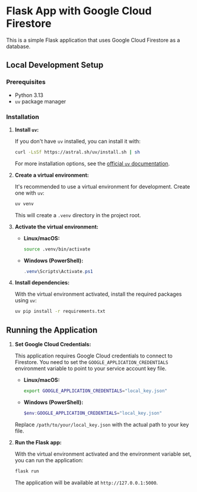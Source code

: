 # Flask App with Google Cloud Firestore

This is a simple Flask application that uses Google Cloud Firestore as a database.

## Local Development Setup

### Prerequisites

*   Python 3.13
*   `uv` package manager

### Installation

1.  **Install `uv`:**

    If you don't have `uv` installed, you can install it with:

    ```bash
    curl -LsSf https://astral.sh/uv/install.sh | sh
    ```

    For more installation options, see the [official `uv` documentation](https://docs.astral.sh/uv/getting-started/installation/).

2.  **Create a virtual environment:**

    It's recommended to use a virtual environment for development. Create one with `uv`:

    ```bash
    uv venv
    ```

    This will create a `.venv` directory in the project root.

3.  **Activate the virtual environment:**

    *   **Linux/macOS:**
        ```bash
        source .venv/bin/activate
        ```
    *   **Windows (PowerShell):**
        ```powershell
        .venv\Scripts\Activate.ps1
        ```

4.  **Install dependencies:**

    With the virtual environment activated, install the required packages using `uv`:

    ```bash
    uv pip install -r requirements.txt
    ```

## Running the Application

1.  **Set Google Cloud Credentials:**

    This application requires Google Cloud credentials to connect to Firestore. You need to set the `GOOGLE_APPLICATION_CREDENTIALS` environment variable to point to your service account key file.

    *   **Linux/macOS:**
        ```bash
        export GOOGLE_APPLICATION_CREDENTIALS="local_key.json"
        ```

    *   **Windows (PowerShell):**
        ```powershell
        $env:GOOGLE_APPLICATION_CREDENTIALS="local_key.json"
        ```

    Replace `/path/to/your/local_key.json` with the actual path to your key file.

2.  **Run the Flask app:**

    With the virtual environment activated and the environment variable set, you can run the application:

    ```bash
    flask run
    ```

    The application will be available at `http://127.0.0.1:5000`.

